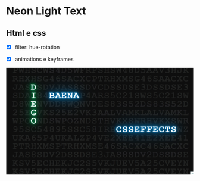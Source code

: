 # Neon Light Text
## Html e css

- [x] filter: hue-rotation
- [x] animations e keyframes


![neon](https://raw.githubusercontent.com/diegobaena89/CSS30Days/main/29Day%20-%20Neon%20Light%20Text/neon.gif)
